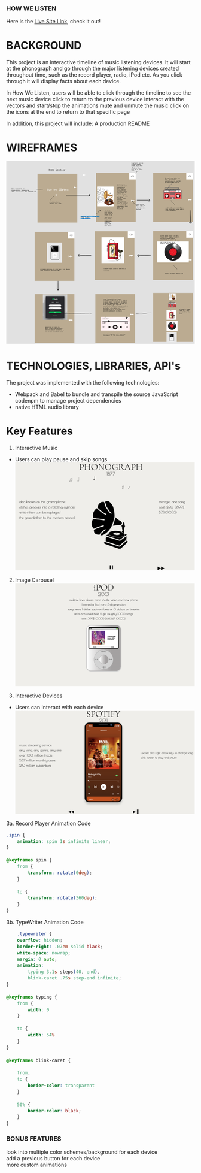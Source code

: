 ### HOW WE LISTEN

Here is the [Live Site Link](https://kennyvungo.github.io/JSProject/), check it out!

# BACKGROUND

This project is an interactive timeline of music listening devices. It will start at the phonograph and go through the major listening devices  created throughout time, such as the record player, radio, iPod etc. As you click through it will display facts about each device.

In How We Listen, users will be able to 
    click through the timeline to see the next music device
    click to return to the previous device
    interact with the vectors and start/stop the animations
    mute and unmute the music
    click on the icons at the end to return to that specific page

In addition, this project will include:
    A production README

# WIREFRAMES
![Wireframe](./readMeImage/wireframe.png)


# TECHNOLOGIES, LIBRARIES, API's
The project was implemented with the following technologies:
+ Webpack and Babel to bundle and transpile the source JavaScript codenpm to manage project dependencies
+ native HTML audio library




# Key Features

1. Interactive Music 
- Users can play pause and skip songs
![Pho](./readMeImage/pho.png)

2. Image Carousel
![Pho](./readMeImage/ipod.png)

3. Interactive Devices
- Users can interact with each device
![Pho](./readMeImage/spot.png)

3a. Record Player Animation Code

``` CSS
.spin {
    animation: spin 1s infinite linear;
}

@keyframes spin {
    from {
        transform: rotate(0deg);
    }

    to {
        transform: rotate(360deg);
    }
}
```

3b. TypeWriter Animation Code

``` CSS
    .typewriter {
    overflow: hidden;
    border-right: .07em solid black;
    white-space: nowrap;
    margin: 0 auto;
    animation:
        typing 3.1s steps(40, end),
        blink-caret .75s step-end infinite;
}

@keyframes typing {
    from {
        width: 0
    }

    to {
        width: 54%
    }
}

@keyframes blink-caret {

    from,
    to {
        border-color: transparent
    }

    50% {
        border-color: black;
    }
}

```

### BONUS FEATURES
look into multiple color schemes/background for each device    
add a previous button for each device  
more custom animations  
